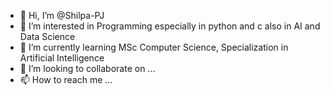- 👋 Hi, I’m @Shilpa-PJ
- 👀 I’m interested in Programming especially in python and c also in AI and Data Science
- 🌱 I’m currently learning MSc Computer Science, Specialization in Artificial Intelligence
- 💞️ I’m looking to collaborate on ...
- 📫 How to reach me ...

<!---
Shilpa-PJ/Shilpa-PJ is a ✨ special ✨ repository because its `README.md` (this file) appears on your GitHub profile.
You can click the Preview link to take a look at your changes.
--->
